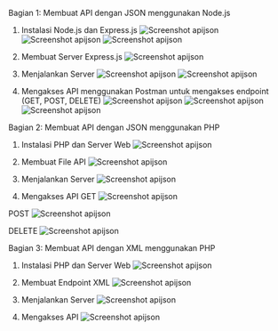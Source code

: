 Bagian 1: Membuat API dengan JSON menggunakan Node.js
1. Instalasi Node.js dan Express.js
![Screenshot apijson](images/1.png)
![Screenshot apijson](images/2.png)
![Screenshot apijson](images/3.png)

2. Membuat Server Express.js
![Screenshot apijson](images/4.png)

3. Menjalankan Server
![Screenshot apijson](images/5.png)
![Screenshot apijson](images/6.png)

4. Mengakses API menggunakan Postman untuk mengakses endpoint (GET, POST, DELETE)
![Screenshot apijson](images/7.png)
![Screenshot apijson](images/8.png)
![Screenshot apijson](images/9.png)

Bagian 2: Membuat API dengan JSON menggunakan PHP
1. Instalasi PHP dan Server Web
![Screenshot apijson](images/10.png)

2. Membuat File API
![Screenshot apijson](images/11.png)

3. Menjalankan Server
![Screenshot apijson](images/12.png)

4. Mengakses API
GET
![Screenshot apijson](images/13.png)

POST
![Screenshot apijson](images/14.png)

DELETE
![Screenshot apijson](images/15.png)

Bagian 3: Membuat API dengan XML menggunakan PHP
1. Instalasi PHP dan Server Web
![Screenshot apijson](images/16.png)

2. Membuat Endpoint XML
![Screenshot apijson](images/17.png)

3. Menjalankan Server
![Screenshot apijson](images/18.png)

4. Mengakses API
![Screenshot apijson](images/19.png)
